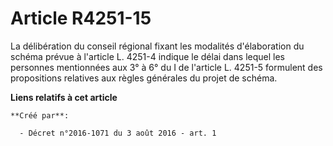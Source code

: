 # Article R4251-15

La délibération du conseil régional fixant les modalités d'élaboration du schéma prévue à l'article L. 4251-4 indique le
délai dans lequel les personnes mentionnées aux 3° à 6° du I de l'article L. 4251-5 formulent des propositions relatives aux
règles générales du projet de schéma.

**Liens relatifs à cet article**

	**Créé par**:

	  - Décret n°2016-1071 du 3 août 2016 - art. 1
